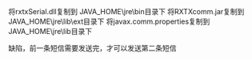 将rxtxSerial.dll复制到 JAVA_HOME\jre\bin目录下
将RXTXcomm.jar复制到 JAVA_HOME\jre\lib\ext目录下
将javax.comm.properties复制到 JAVA_HOME\jre\lib目录下

缺陷，前一条短信需要发送完，才可以发送第二条短信